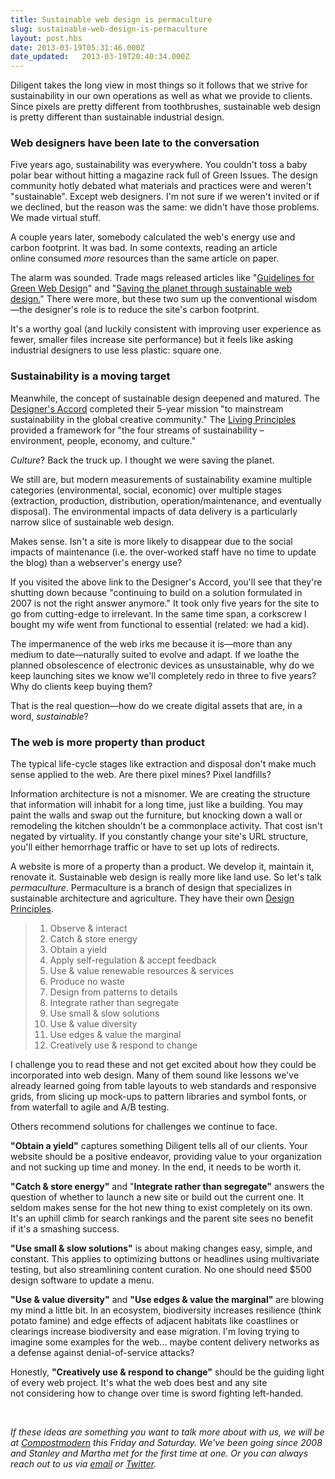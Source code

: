 ```yaml
---
title: Sustainable web design is permaculture
slug: sustainable-web-design-is-permaculture
layout: post.hbs
date: 2013-03-19T05:31:46.000Z
date_updated:   2013-03-19T20:40:34.000Z
---
```


Diligent takes the long view in most things so it follows that we strive for sustainability in our own operations as well as what we provide to clients. Since pixels are pretty different from toothbrushes, sustainable web design is pretty different than sustainable industrial design.
<h3><!--more-->Web designers have been late to the conversation</h3>
Five years ago, sustainability was everywhere. You couldn't toss a baby polar bear without hitting a magazine rack full of Green Issues. The design community hotly debated what materials and practices were and weren't "sustainable". Except web designers. I'm not sure if we weren't invited or if we declined, but the reason was the same: we didn't have those problems. We made virtual stuff.

A couple years later, somebody calculated the web's energy use and carbon footprint. It was bad. In some contexts, reading an article online consumed <em>more</em> resources than the same article on paper.

The alarm was sounded. Trade mags released articles like "<a href="http://www.netmagazine.com/features/save-planet-through-sustainable-web-design">Guidelines for Green Web Design</a>" and "<a href="http://www.netmagazine.com/features/save-planet-through-sustainable-web-design">Saving the planet through sustainable web design.</a>" There were more, but these two sum up the conventional wisdom—the designer's role is to reduce the site's carbon footprint.

It's a worthy goal (and luckily consistent with improving user experience as fewer, smaller files increase site performance) but it feels like asking industrial designers to use less plastic: square one.
<h3>Sustainability is a moving target</h3>
Meanwhile, the concept of sustainable design deepened and matured. The <a href="http://www.designersaccord.org/">Designer's Accord</a> completed their 5-year mission "to mainstream sustainability in the global creative community." The <a href="http://www.livingprinciples.org/">Living Principles</a> provided a framework for "the four streams of sustainability – environment, people, economy, and culture."

<em>Culture</em>? Back the truck up. I thought we were saving the planet.

We still are, but modern measurements of sustainability examine multiple categories (environmental, social, economic) over multiple stages (extraction, production, distribution, operation/maintenance, and eventually disposal). The environmental impacts of data delivery is a particularly narrow slice of sustainable web design.

Makes sense. Isn't a site is more likely to disappear due to the social impacts of maintenance (i.e. the over-worked staff have no time to update the blog) than a webserver's energy use?

If you visited the above link to the Designer's Accord, you'll see that they're shutting down because "continuing to build on a solution formulated in 2007 is not the right answer anymore." It took only five years for the site to go from cutting-edge to irrelevant. In the same time span, a corkscrew I bought my wife went from functional to essential (related: we had a kid).

The impermanence of the web irks me because it is—more than any medium to date—naturally suited to evolve and adapt. If we loathe the planned obsolescence of electronic devices as unsustainable, why do we keep launching sites we know we'll completely redo in three to five years? Why do clients keep buying them?

That is the real question—how do we create digital assets that are, in a word, <em>sustainable</em>?
<h3>The web is more property than product</h3>
The typical life-cycle stages like extraction and disposal don't make much sense applied to the web. Are there pixel mines? Pixel landfills?

Information architecture is not a misnomer. We are creating the structure that information will inhabit for a long time, just like a building. You may paint the walls and swap out the furniture, but knocking down a wall or remodeling the kitchen shouldn't be a commonplace activity. That cost isn't negated by virtuality. If you constantly change your site's URL structure, you'll either hemorrhage traffic or have to set up lots of redirects.

A website is more of a property than a product. We develop it, maintain it, renovate it. Sustainable web design is really more like land use. So let's talk <em>permaculture</em>. Permaculture is a branch of design that specializes in sustainable architecture and agriculture. They have their own <a href="http://permacultureprinciples.com/principles.php">Design Principles</a>.
<blockquote>
<ol>
	<li>Observe &amp; interact</li>
	<li>Catch &amp; store energy</li>
	<li>Obtain a yield</li>
	<li>Apply self-regulation &amp; accept feedback</li>
	<li>Use &amp; value renewable resources &amp; services</li>
	<li>Produce no waste</li>
	<li>Design from patterns to details</li>
	<li>Integrate rather than segregate</li>
	<li>Use small &amp; slow solutions</li>
	<li>Use &amp; value diversity</li>
	<li>Use edges &amp; value the marginal</li>
	<li>Creatively use &amp; respond to change</li>
</ol>
</blockquote>
I challenge you to read these and not get excited about how they could be incorporated into web design. Many of them sound like lessons we've already learned going from table layouts to web standards and responsive grids, from slicing up mock-ups to pattern libraries and symbol fonts, or from waterfall to agile and A/B testing.

Others recommend solutions for challenges we continue to face.

<strong>"Obtain a yield"</strong> captures something Diligent tells all of our clients. Your website should be a positive endeavor, providing value to your organization and not sucking up time and money. In the end, it needs to be worth it.

<strong>"Catch &amp; store energy"</strong> and "<strong>Integrate rather than segregate"</strong> answers the question of whether to launch a new site or build out the current one. It seldom makes sense for the hot new thing to exist completely on its own. It's an uphill climb for search rankings and the parent site sees no benefit if it's a smashing success.

<strong>"Use small &amp; slow solutions"</strong> is about making changes easy, simple, and constant. This applies to optimizing buttons or headlines using multivariate testing, but also streamlining content curation. No one should need $500 design software to update a menu.

<strong>"Use &amp; value diversity"</strong> and <strong>"Use edges &amp; value the marginal"</strong> are blowing my mind a little bit. In an ecosystem, biodiversity increases resilience (think potato famine) and edge effects of adjacent habitats like coastlines or clearings increase biodiversity and ease migration. I'm loving trying to imagine some examples for the web... maybe content delivery networks as a defense against denial-of-service attacks?

Honestly, <strong>"Creatively use &amp; respond to change"</strong> should be the guiding light of every web project. It's what the web does best and any site not considering how to change over time is sword fighting left-handed.

&nbsp;

<em>If these ideas are something you want to talk more about with us, we will be at <a href="http://compostmodern.org/">Compostmodern</a> this Friday and Saturday. We've been going since 2008 and Stanley and Martha met for the first time at one. Or you can always reach out to us via <a href="mailto:info@diligentcreative.com">email</a> or <a href="http://twitter.com/staydiligent">Twitter</a>.</em>
